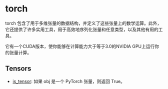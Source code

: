 # torch

torch 包含了用于多维张量的数据结构，并定义了这些张量上的数学运算。此外，它还提供了许多实用工具，用于高效地序列化张量和任意类型，以及其他有用的工具。

它有一个CUDA版本，使你能够在计算能力大于等于3.0的NVIDIA GPU上运行你的张量计算。

## Tensors

* [is_tensor](./torch/is_tensor.md): 如果 obj 是一个 PyTorch 张量，则返回 True。